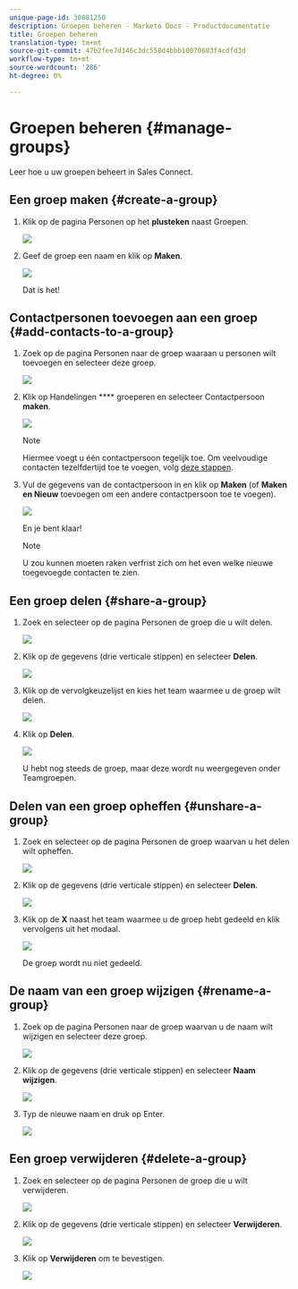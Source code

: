 ```yaml
---
unique-page-id: 30081250
description: Groepen beheren - Marketo Docs - Productdocumentatie
title: Groepen beheren
translation-type: tm+mt
source-git-commit: 47b2fee7d146c3dc558d4bbb10070683f4cdfd3d
workflow-type: tm+mt
source-wordcount: '286'
ht-degree: 0%

---
```



# Groepen beheren {#manage-groups}

Leer hoe u uw groepen beheert in Sales Connect.

## Een groep maken {#create-a-group}

1. Klik op de pagina Personen op het **plusteken** naast Groepen.

   ![](assets/one-4.png)

1. Geef de groep een naam en klik op **Maken**.

   ![](assets/two-3.png)

   Dat is het!

## Contactpersonen toevoegen aan een groep {#add-contacts-to-a-group}

1. Zoek op de pagina Personen naar de groep waaraan u personen wilt toevoegen en selecteer deze groep.

   ![](assets/three-3.png)

1. Klik op Handelingen **** groeperen en selecteer Contactpersoon **maken**.

   ![](assets/four-3.png)

   >[!NOTE]
   >
   >Hiermee voegt u één contactpersoon tegelijk toe. Om veelvoudige contacten tezelfdertijd toe te voegen, volg [deze stappen](http://docs.marketo.com/x/VADb).

1. Vul de gegevens van de contactpersoon in en klik op **Maken** (of **Maken en Nieuw** toevoegen om een andere contactpersoon toe te voegen).

   ![](assets/five-3.png)

   En je bent klaar!

   >[!NOTE]
   >
   >U zou kunnen moeten raken verfrist zich om het even welke nieuwe toegevoegde contacten te zien.

## Een groep delen {#share-a-group}

1. Zoek en selecteer op de pagina Personen de groep die u wilt delen.

   ![](assets/six.png)

1. Klik op de gegevens (drie verticale stippen) en selecteer **Delen**.

   ![](assets/seven.png)

1. Klik op de vervolgkeuzelijst en kies het team waarmee u de groep wilt delen.

   ![](assets/eight.png)

1. Klik op **Delen**.

   ![](assets/nine.png)

   U hebt nog steeds de groep, maar deze wordt nu weergegeven onder Teamgroepen.

## Delen van een groep opheffen {#unshare-a-group}

1. Zoek en selecteer op de pagina Personen de groep waarvan u het delen wilt opheffen.

   ![](assets/ten.png)

1. Klik op de gegevens (drie verticale stippen) en selecteer **Delen**.

   ![](assets/eleven.png)

1. Klik op de **X** naast het team waarmee u de groep hebt gedeeld en klik vervolgens uit het modaal.

   ![](assets/twelve.png)

   De groep wordt nu niet gedeeld.

## De naam van een groep wijzigen {#rename-a-group}

1. Zoek op de pagina Personen naar de groep waarvan u de naam wilt wijzigen en selecteer deze groep.

   ![](assets/six.png)

1. Klik op de gegevens (drie verticale stippen) en selecteer **Naam wijzigen**.

   ![](assets/thirteen.png)

1. Typ de nieuwe naam en druk op Enter.

   ![](assets/fourteen.png)

## Een groep verwijderen {#delete-a-group}

1. Zoek en selecteer op de pagina Personen de groep die u wilt verwijderen.

   ![](assets/fifteen.png)

1. Klik op de gegevens (drie verticale stippen) en selecteer **Verwijderen**.

   ![](assets/sixteen.png)

1. Klik op **Verwijderen** om te bevestigen.

   ![](assets/seventeen.png)

